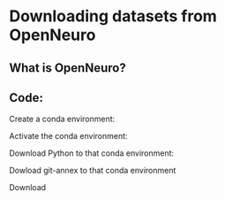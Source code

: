 # Downloading datasets from OpenNeuro
## What is OpenNeuro? 

## Code:
Create a conda environment: 

Activate the conda environment: 

Download Python to that conda environment: 

Dowload git-annex to that conda environment

Download 